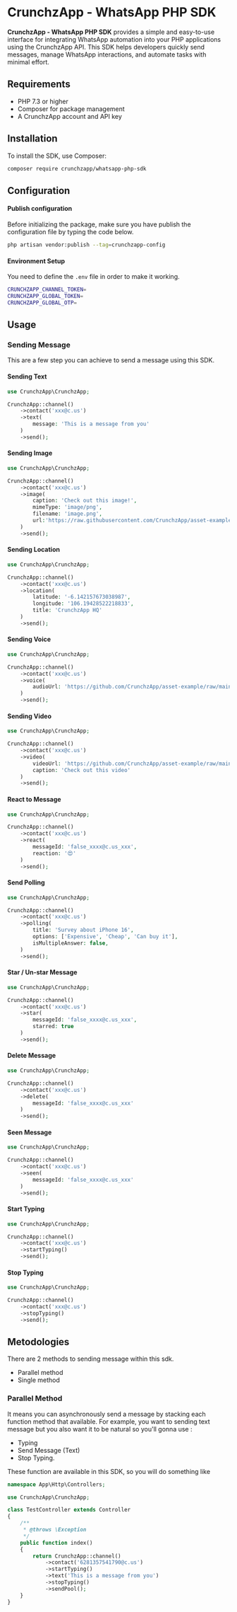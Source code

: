 # CrunchzApp - WhatsApp PHP SDK

**CrunchzApp - WhatsApp PHP SDK** provides a simple and easy-to-use interface for integrating WhatsApp automation into your PHP applications using the CrunchzApp API. This SDK helps developers quickly send messages, manage WhatsApp interactions, and automate tasks with minimal effort.

## Requirements
- PHP 7.3 or higher
- Composer for package management
- A CrunchzApp account and API key

## Installation

To install the SDK, use Composer:

```bash
composer require crunchzapp/whatsapp-php-sdk
```
## Configuration

#### Publish configuration

Before initializing the package, make sure you have publish the configuration file by typing the code below.

```bash
php artisan vendor:publish --tag=crunchzapp-config
```
#### Environment Setup

You need to define the `.env` file in order to make it working.

```bash
CRUNCHZAPP_CHANNEL_TOKEN=
CRUNCHZAPP_GLOBAL_TOKEN=
CRUNCHZAPP_GLOBAL_OTP=
```

## Usage
### Sending Message
This are a few step you can achieve to send a message using this SDK.
#### Sending Text
```php
use CrunchzApp\CrunchzApp;

CrunchzApp::channel()
    ->contact('xxx@c.us')
    ->text(
        message: 'This is a message from you'
    )
    ->send();
```
#### Sending Image
```php
use CrunchzApp\CrunchzApp;

CrunchzApp::channel()
    ->contact('xxx@c.us')
    ->image(
        caption: 'Check out this image!',
        mimeType: 'image/png',
        filename: 'image.png',
        url:'https://raw.githubusercontent.com/CrunchzApp/asset-example/main/examples/logo.png'   
    )
    ->send();
```
#### Sending Location
```php
use CrunchzApp\CrunchzApp;

CrunchzApp::channel()
    ->contact('xxx@c.us')
    ->location(
        latitude: '-6.142157673038987',
        longitude: '106.19428522218833',
        title: 'CrunchzApp HQ'  
    )
    ->send();
```
#### Sending Voice
```php
use CrunchzApp\CrunchzApp;

CrunchzApp::channel()
    ->contact('xxx@c.us')
    ->voice(
        audioUrl: 'https://github.com/CrunchzApp/asset-example/raw/main/examples/julie-voice.opus'
    )
    ->send();
```
#### Sending Video
```php
use CrunchzApp\CrunchzApp;

CrunchzApp::channel()
    ->contact('xxx@c.us')
    ->video(
        videoUrl: 'https://github.com/CrunchzApp/asset-example/raw/main/examples/video.mp4',
        caption: 'Check out this video' 
    )
    ->send();
```
#### React to Message
```php
use CrunchzApp\CrunchzApp;

CrunchzApp::channel()
    ->contact('xxx@c.us')
    ->react(
        messageId: 'false_xxxx@c.us_xxx',
        reaction: '😍'  
    )
    ->send();
```
#### Send Polling
```php
use CrunchzApp\CrunchzApp;

CrunchzApp::channel()
    ->contact('xxx@c.us')
    ->polling(
        title: 'Survey about iPhone 16',
        options: ['Expensive', 'Cheap', 'Can buy it'],
        isMultipleAnswer: false,  
    )
    ->send();
```
#### Star / Un-star Message
```php
use CrunchzApp\CrunchzApp;

CrunchzApp::channel()
    ->contact('xxx@c.us')
    ->star(
        messageId: 'false_xxxx@c.us_xxx',
        starred: true  
    )
    ->send();
```
#### Delete Message
```php
use CrunchzApp\CrunchzApp;

CrunchzApp::channel()
    ->contact('xxx@c.us')
    ->delete(
        messageId: 'false_xxxx@c.us_xxx'
    )
    ->send();
```
#### Seen Message
```php
use CrunchzApp\CrunchzApp;

CrunchzApp::channel()
    ->contact('xxx@c.us')
    ->seen(
        messageId: 'false_xxxx@c.us_xxx'
    )
    ->send();
```
#### Start Typing
```php
use CrunchzApp\CrunchzApp;

CrunchzApp::channel()
    ->contact('xxx@c.us')
    ->startTyping()
    ->send();
```
#### Stop Typing
```php
use CrunchzApp\CrunchzApp;

CrunchzApp::channel()
    ->contact('xxx@c.us')
    ->stopTyping()
    ->send();
```



## Metodologies
There are 2 methods to sending message within this sdk.
- Parallel method
- Single method

### Parallel Method
It means you can asynchronously send a message by stacking each function method that available. For example, you want to sending text message but you also want it to be natural so you'll gonna use :
- Typing
- Send Message (Text)
- Stop Typing.

These function are available in this SDK, so you will do something like

```php 
namespace App\Http\Controllers;

use CrunchzApp\CrunchzApp;

class TestController extends Controller
{
    /**
     * @throws \Exception
     */
    public function index()
    {
        return CrunchzApp::channel()
            ->contact('6281357541790@c.us')
            ->startTyping()
            ->text('This is a message from you')
            ->stopTyping()
            ->sendPool();
    }
}
```

